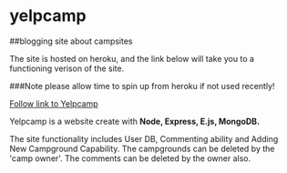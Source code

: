 # yelpcamp
##blogging site about campsites

The site is hosted on heroku, and the link below will take you to a functioning verison of the site.

###Note please allow time to spin up from heroku if not used recently!

[Follow link to Yelpcamp](https://thawing-coast-26587.herokuapp.com "Yelpcamps Homepage")

Yelpcamp is a website create with **Node, Express, E.js, MongoDB.**

The site functionality includes User DB, Commenting ability and Adding New Campground Capability. The campgrounds can be deleted by the 'camp owner'. The comments can be deleted by the owner also.



